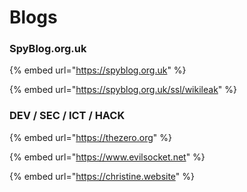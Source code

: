 # Blogs

### SpyBlog.org.uk

{% embed url="https://spyblog.org.uk" %}

{% embed url="https://spyblog.org.uk/ssl/wikileak" %}

### DEV / SEC / ICT / HACK

{% embed url="https://thezero.org" %}

{% embed url="https://www.evilsocket.net" %}

{% embed url="https://christine.website" %}

